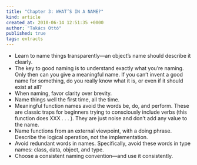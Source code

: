 ```yaml
---
title: "Chapter 3: WHAT’S IN A NAME?"
kind: article
created_at: 2010-06-14 12:51:35 +0000
author: "Takács Ottó"
published: true
tags: extracts
---
```

<ul>
    <li>Learn to name things transparently&mdash;an object&rsquo;s name should describe it clearly.</li>
    <li>The key to good naming is to understand exactly what you&rsquo;re naming. Only then can you give a meaningful name. If you can&rsquo;t invent a good name for something, do you really know what it is, or even if it should exist at all?</li>
    <li>When naming, favor clarity over brevity.</li>
    <li>Name things well the first time, all the time.</li>
    <li>Meaningful function names avoid the words be, do, and perform. These are classic traps for beginners trying to consciously include verbs (this function does XXX . . . ). They are just noise and don&rsquo;t add any value to the name.</li>
    <li>Name functions from an external viewpoint, with a doing phrase. Describe the logical operation, not the implementation.</li>
    <li>Avoid redundant words in names. Specifically, avoid these words in type names: class, data, object, and type.</li>
    <li>Choose a consistent naming convention&mdash;and use it consistently.</li>
</ul>


<div class='old-comments'></div>